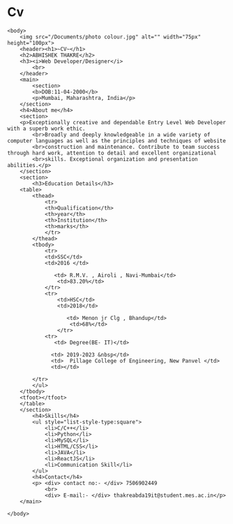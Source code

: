 # Cv
<!DOCTYPE html>
<html lang="en">

<head>
    <meta charset="UTF-8" />
    <link rel="stylesheet" href="cv-css.css">

    <body>
        <img src="/Documents/photo colour.jpg" alt="" width="75px" height="100px">
        <header><h1>~CV~</h1>
        <h2>ABHISHEK THAKRE</h2>
        <h3><i>Web Developer/Designer</i>
            <br>
        </header>
        <main>
            <section>
            <b>DOB:11-04-2000</b>
            <p>Mumbai, Maharashtra, India</p>
        </section>
        <h4>About me</h4>
        <section>   
        <p>Exceptionally creative and dependable Entry Level Web Developer with a superb work ethic.
            <br>Broadly and deeply knowledgeable in a wide variety of computer languages as well as the principles and techniques of website
            <br>construction and maintenance. Contribute to team success through hard work, attention to detail and excellent organizational
            <br>skills. Exceptional organization and presentation abilities.</p>
        </section> 
        <section>
            <h3>Education Details</h3>
        <table>    
            <thead>
                <tr>
                <th>Qualification</th>
                <th>year</th>
                <th>Institution</th>
                <th>marks</th>
                </tr>
            </thead>
            <tbody>
                <tr>
                <td>SSC</td>
                <td>2016 </td>
                
                   <td> R.M.V. , Airoli , Navi-Mumbai</td>
                    <td>83.20%</td> 
                </tr>
                <tr>
                    <td>HSC</td>
                    <td>2018</td>
                    
                       <td> Menon jr Clg , Bhandup</td>
                        <td>68%</td> 
                    </tr>
                <tr>
                   <td> Degree(BE- IT)</td>
                
                  <td> 2019-2023 &nbsp</td>
                  <td>  Pillage College of Engineering, New Panvel </td>
                  <td></td>
            
            </tr>
            </ul>
        </tbody>
        <tfoot></tfoot>
        </table>    
        </section>
            <h4>Skills</h4>
            <ul style="list-style-type:square">
                <li>C/C++</li>
                <li>Python</li>
                <li>MySQL</li>
                <li>HTML/CSS</li>
                <li>JAVA</li>
                <li>ReactJS</li>
                <li>Communication Skill</li>
            </ul>
            <h4>Contact</h4>
            <p> <div> contact no:- </div> 7506902449
                <br>
                <div> E-mail:- </div> thakreabda19it@student.mes.ac.in</p>
        </main>

    </body>
</head>

</html>
